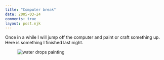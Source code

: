 ```yaml
---
title: "Computer break"
date: 2005-03-24
comments: true
layout: post.njk
---
```

Once in a while I will jump off the computer and paint or craft something up. Here is something I finished last night.

<figure>
  <img src="/media/posts/computer-break/water_drops_big.jpg" alt="water drops painting" />
</figure>

